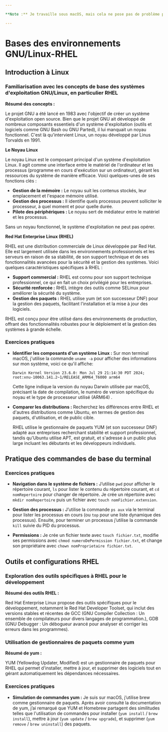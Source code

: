 ```yaml
---

**Note :** Je travaille sous macOS, mais cela ne pose pas de problème pour cette partie, car macOS et Linux partagent les mêmes commandes via le terminal.

---
```


# Bases des environnements GNU/Linux-RHEL

## Introduction à Linux

### Familiarisation avec les concepts de base des systèmes d'exploitation GNU/Linux, en particulier RHEL

**Résumé des concepts :**

Le projet GNU a été lancé en 1983 avec l'objectif de créer un système d'exploitation open source. Bien que le projet GNU ait développé de nombreux composants essentiels d'un système d'exploitation (outils et logiciels comme GNU Bash ou GNU Parted), il lui manquait un noyau fonctionnel. C'est là qu'intervient Linux, un noyau développé par Linus Torvalds en 1991.

**Le Noyau Linux**

Le noyau Linux est le composant principal d'un système d'exploitation Linux. Il agit comme une interface entre le matériel de l'ordinateur et les processus (programme en cours d'exécution sur un ordinateur), gérant les ressources du système de manière efficace. Voici quelques-unes de ses fonctions clés :

- **Gestion de la mémoire :** Le noyau suit les contenus stockés, leur emplacement et l'espace mémoire utilisé.
- **Gestion des processus :** Il identifie quels processus peuvent solliciter le processeur, à quel moment et pour quelle durée.
- **Pilote des périphériques :** Le noyau sert de médiateur entre le matériel et les processus.

Sans un noyau fonctionnel, le système d'exploitation ne peut pas opérer.

**Red Hat Enterprise Linux (RHEL)**

RHEL est une distribution commerciale de Linux développée par Red Hat. Elle est largement utilisée dans les environnements professionnels et les serveurs en raison de sa stabilité, de son support technique et de ses fonctionnalités avancées pour la sécurité et la gestion des systèmes. Voici quelques caractéristiques spécifiques à RHEL :

- **Support commercial :** RHEL est connu pour son support technique professionnel, ce qui en fait un choix privilégié pour les entreprises.
- **Sécurité renforcée :** RHEL intègre des outils comme SELinux pour améliorer la sécurité du système.
- **Gestion des paquets :** RHEL utilise yum (et son successeur DNF) pour la gestion des paquets, facilitant l'installation et la mise à jour des logiciels.

RHEL est conçu pour être utilisé dans des environnements de production, offrant des fonctionnalités robustes pour le déploiement et la gestion des systèmes à grande échelle.

### Exercices pratiques

- **Identifier les composants d'un système Linux :** Sur mon terminal macOS, j'utilise la commande `uname -a` pour afficher des informations sur mon système, voici ce qu'il affiche:

  ```
  Darwin Kernel Version 23.6.0: Mon Jul 29 21:14:30 PDT 2024; root:xnu-10063.141.2~1/RELEASE_ARM64_T6000 arm64
  ```

  Cette ligne indique la version du noyau Darwin utilisée par macOS, précisant la date de compilation, le numéro de version spécifique du noyau et le type de processeur utilisé (ARM64) .

- **Comparer les distributions :** Recherchez les différences entre RHEL et d'autres distributions comme Ubuntu, en termes de gestion des paquets, d'utilisation, et de public cible.

  RHEL utilise le gestionnaire de paquets YUM (et son successeur DNF) adapté aux entreprises recherchant stabilité et support professionnel, tandis qu'Ubuntu utilise APT, est gratuit, et s'adresse à un public plus large incluant les débutants et les développeurs individuels.

## Pratique des commandes de base du terminal

### Exercices pratiques

- **Navigation dans le système de fichiers :** J’utilise `pwd` pour afficher le répertoire courant, `ls` pour lister le contenu du répertoire courant, et `cd nomRepertoire` pour changer de répertoire. Je crée un répertoire avec `mkdir nomRepertoire` puis un fichier avec `touch nomFichier.extension`.

- **Gestion des processus :** J’utilise la commande `ps aux` via le terminal pour lister les processus en cours (ou `top` pour une liste dynamique des processus). Ensuite, pour terminer un processus j’utilise la commande `kill` suivie du PID du processus.

- **Permissions :** Je crée un fichier texte avec `touch fichier.txt`, modifie ses permissions avec `chmod numeroDePermission fichier.txt`, et change son propriétaire avec `chown nomProprietaire fichier.txt`.

## Outils et configurations RHEL

### Exploration des outils spécifiques à RHEL pour le développement

**Résumé des outils RHEL :**

Red Hat Enterprise Linux propose des outils spécifiques pour le développement, notamment le Red Hat Developer Toolset, qui inclut des versions stables et récentes de GCC (GNU Compiler Collection : Un ensemble de compilateurs pour divers langages de programmation.), GDB (GNU Debugger : Un débogueur avancé pour analyser et corriger les erreurs dans les programmes).

### Utilisation de gestionnaires de paquets comme yum

**Résumé de yum :**

YUM (Yellowdog Updater, Modified) est un gestionnaire de paquets pour RHEL qui permet d'installer, mettre à jour, et supprimer des logiciels tout en gérant automatiquement les dépendances nécessaires.

### Exercices pratiques

- **Simulation de commandes yum :** Je suis sur macOS, j’utilise brew comme gestionnaire de paquets. Après avoir consulté la documentation de yum, j’ai remarqué que YUM et Homebrew partagent des similitudes telles que l'utilisation de commandes pour installer (`yum install` / `brew install`), mettre à jour (`yum update` / `brew upgrade`), et supprimer (`yum remove` / `brew uninstall`) des paquets.
